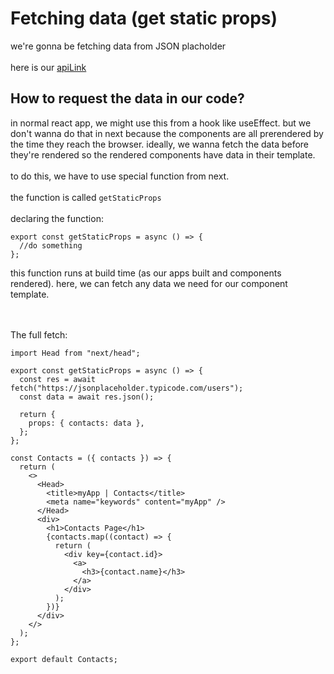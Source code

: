# Fetching data (get static props)

we're gonna be fetching data from JSON placholder
<br><br>
here is our [apiLink]

## How to request the data in our code?

in normal react app, we might use this from a hook like useEffect. but we don't wanna do that in next because the components are all prerendered by the time they reach the browser. ideally, we wanna fetch the data before they're rendered so the rendered components have data in their template.
<br><br>
to do this, we have to use special function from next.
<br><br>
the function is called <code>getStaticProps</code>
<br><br>
declaring the function:

```
export const getStaticProps = async () => {
  //do something
};
```

this function runs at build time (as our apps built and components rendered). here, we can fetch any data we need for our component template.

<br><br>
The full fetch:

```
import Head from "next/head";

export const getStaticProps = async () => {
  const res = await fetch("https://jsonplaceholder.typicode.com/users");
  const data = await res.json();

  return {
    props: { contacts: data },
  };
};

const Contacts = ({ contacts }) => {
  return (
    <>
      <Head>
        <title>myApp | Contacts</title>
        <meta name="keywords" content="myApp" />
      </Head>
      <div>
        <h1>Contacts Page</h1>
        {contacts.map((contact) => {
          return (
            <div key={contact.id}>
              <a>
                <h3>{contact.name}</h3>
              </a>
            </div>
          );
        })}
      </div>
    </>
  );
};

export default Contacts;
```

<br><br>

[apilink]: https://jsonplaceholder.typicode.com/users
